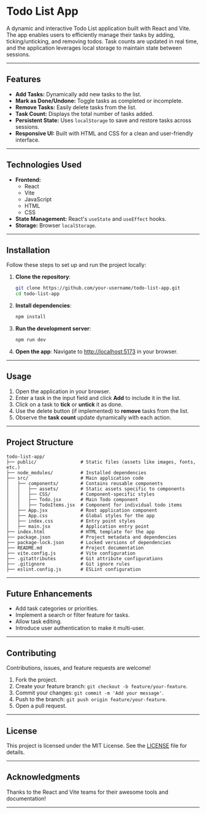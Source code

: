 # **Todo List App**

A dynamic and interactive Todo List application built with React and Vite. The app enables users to efficiently manage their tasks by adding, ticking/unticking, and removing todos. Task counts are updated in real time, and the application leverages local storage to maintain state between sessions.

---

## **Features**
- **Add Tasks:** Dynamically add new tasks to the list.
- **Mark as Done/Undone:** Toggle tasks as completed or incomplete.
- **Remove Tasks:** Easily delete tasks from the list.
- **Task Count:** Displays the total number of tasks added.
- **Persistent State:** Uses `localStorage` to save and restore tasks across sessions.
- **Responsive UI:** Built with HTML and CSS for a clean and user-friendly interface.

---

## **Technologies Used**
- **Frontend:**
  - React
  - Vite
  - JavaScript
  - HTML
  - CSS
- **State Management:** React's `useState` and `useEffect` hooks.
- **Storage:** Browser `localStorage`.

---

## **Installation**

Follow these steps to set up and run the project locally:

1. **Clone the repository**:
   ```bash
   git clone https://github.com/your-username/todo-list-app.git
   cd todo-list-app
   ```

2. **Install dependencies**:
   ```bash
   npm install
   ```

3. **Run the development server**:
   ```bash
   npm run dev
   ```

4. **Open the app**:
   Navigate to [http://localhost:5173](http://localhost:5173) in your browser.

---

## **Usage**

1. Open the application in your browser.
2. Enter a task in the input field and click **Add** to include it in the list.
3. Click on a task to **tick** or **untick** it as done.
4. Use the delete button (if implemented) to **remove** tasks from the list.
5. Observe the **task count** update dynamically with each action.

---

## **Project Structure**
```
todo-list-app/
├── public/                # Static files (assets like images, fonts, etc.)
├── node_modules/          # Installed dependencies
├── src/                   # Main application code
│   ├── components/        # Contains reusable components
│   │   ├── assets/        # Static assets specific to components
│   │   ├── CSS/           # Component-specific styles
│   │   ├── Todo.jsx       # Main Todo component
│   │   ├── TodoItems.jsx  # Component for individual todo items
│   ├── App.jsx            # Root application component
│   ├── App.css            # Global styles for the app
│   ├── index.css          # Entry point styles
│   ├── main.jsx           # Application entry point
├── index.html             # HTML template for the app
├── package.json           # Project metadata and dependencies
├── package-lock.json      # Locked versions of dependencies
├── README.md              # Project documentation
├── vite.config.js         # Vite configuration
├── .gitattributes         # Git attribute configurations
├── .gitignore             # Git ignore rules
├── eslint.config.js       # ESLint configuration

```

---


## **Future Enhancements**
- Add task categories or priorities.
- Implement a search or filter feature for tasks.
- Allow task editing.
- Introduce user authentication to make it multi-user.

---

## **Contributing**
Contributions, issues, and feature requests are welcome!  
1. Fork the project.  
2. Create your feature branch: `git checkout -b feature/your-feature`.  
3. Commit your changes: `git commit -m 'Add your message'`.  
4. Push to the branch: `git push origin feature/your-feature`.  
5. Open a pull request.

---

## **License**
This project is licensed under the MIT License. See the [LICENSE](./LICENSE) file for details.

---

## **Acknowledgments**
Thanks to the React and Vite teams for their awesome tools and documentation!

---
